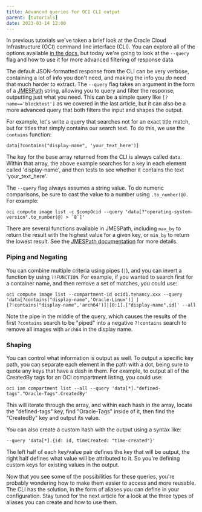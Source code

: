 ```yaml
---
title: Advanced queries for OCI CLI output
parent: [tutorials]
date: 2023-03-14 12:00
---
```

In previous tutorials we've taken a brief look at the Oracle Cloud Infrastructure (OCI) command line interface (CLI). You can explore all of the options available [in the docs](https://docs.oracle.com/en-us/iaas/tools/oci-cli/3.23.3/oci_cli_docs/oci.html), but today we're going to look at the `--query` flag and how to use it for more advanced filtering of response data.

The default JSON-formatted response from the CLI can be very verbose, containing a lot of info you don't need, and making the info you _do_ need that much harder to extract. The `--query` flag takes an argument in the form of a [JMESPath](https://jmespath.org/) string, allowing you to query and filter the response, outputting just what you need. This can be a simple query like `[?name=='blocktest']` as we covered in the last article, but it can also be a more advanced query that both filters the input and shapes the output.

For example, let's write a query that searches not for an exact title match, but for titles that simply contains our search text. To do this, we use the `contains` function: 

	data[?contains("display-name", 'your_text_here')]

The key for the base array returned from the CLI is always called `data`. Within that array, the above example searches for a key in each element called 'display-name', and then tests to see whether it contains the text 'your_text_here'.

The  `--query` flag always assumes a string value. To do numeric comparisons, be sure to cast the value to a number using `.to_number(@)`. For example:

	oci compute image list -c $compOcid --query 'data[?"operating-system-version".to_number(@) > `8`]'

There are several functions available in JMESPath, including `max_by` to return the result with the highest value for a given key, or `min_by` to return the lowest result. See the [JMESPath documentation](https://jmespath.org/specification.html) for more details.

### Piping and Negating

You can combine multiple criteria using pipes (`|`), and you can invert a function by using `?!FUNCTION`. For example, if you wanted to search first for a container name, and then remove a set of matches, you could use:

	oci compute image list --compartment-id ocid1.tenancy.xxx --query 'data[?contains("display-name",'Oracle-Linux')] | [?!contains("display-name",'arch64')]|[0:1].["display-name",id]' --all

Note the pipe in the middle of the query, which causes the results of the first `?contains` search to be "piped" into a negative `?!contains` search to remove all images with `arch64` in the display name.

### Shaping

You can control what information is output as well. To output a specific key path, you can separate each element in the path with a dot, being sure to quote any keys that have a dash in them. For example, to output all of the CreatedBy tags for an OCI compartment listing, you could use:

	oci iam compartment list --all --query 'data[*]."defined-tags"."Oracle-Tags".CreatedBy'

This will iterate through the array, and within each hash in the array, locate the "defined-tags" key, find "Oracle-Tags" inside of it, then find the "CreatedBy" key and output its value.

You can also create a custom hash with the output using a syntax like:

	--query 'data[*].{id: id, timeCreated: "time-created"}'

The left half of each key/value pair defines the key that will be output, the right half defines what value will be attributed to it. So you're defining custom keys for existing values in the output.

Now that you see some of the possibilities for these queries, you're probably wondering how to make them easier to access and more reusable. The CLI has the solution, in the form of aliases you can define in your configuration. Stay tuned for the next article for a look at the three types of aliases you can create and how to use them.
